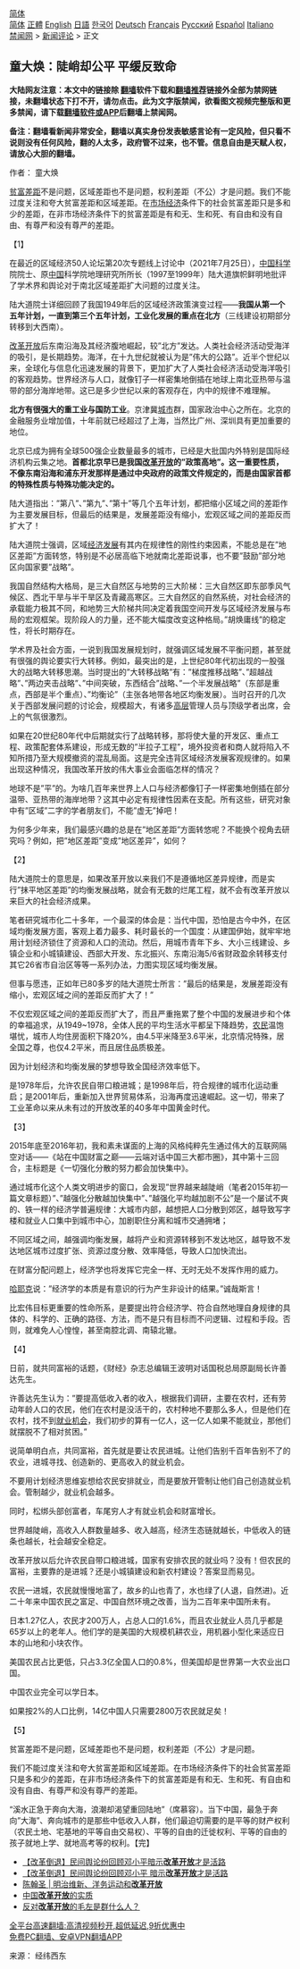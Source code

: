  <!-- 面包屑导航 --> <div class="breadcrumb"><!-- GTranslate: https://gtranslate.io/ -->  <div class="switcher notranslate">  <div class="selected">  <a href="#" onclick="return false;"> 简体</a>  </div>  <div class="option">  <a href="https://www.bannedbook.org" onclick="doGTranslate('zh-CN|zh-CN');jQuery('div.switcher div.selected a').html(jQuery(this).html());return false;" title="简体中文" class="nturl selected"> 简体</a>  <a href="https://www.bannedbook.org/zh-tw/" onclick="doGTranslate('zh-CN|zh-TW');jQuery('div.switcher div.selected a').html(jQuery(this).html());return false;" title="繁體中文" class="nturl"> 正體</a>  <a href="https://www.bannedbook.org/en/" onclick="doGTranslate('zh-CN|en');jQuery('div.switcher div.selected a').html(jQuery(this).html());return false;" title="English" class="nturl"> English</a>  <a href="https://www.bannedbook.org/ja/" onclick="doGTranslate('zh-CN|ja');jQuery('div.switcher div.selected a').html(jQuery(this).html());return false;" title="日本語" class="nturl"> 日語</a>  <a href="https://www.bannedbook.org/ko/" onclick="doGTranslate('zh-CN|ko');jQuery('div.switcher div.selected a').html(jQuery(this).html());return false;" title="한국어" class="nturl"> 한국어</a>  <a href="https://www.bannedbook.org/de/" onclick="doGTranslate('zh-CN|de');jQuery('div.switcher div.selected a').html(jQuery(this).html());return false;" title="Deutsch" class="nturl"> Deutsch</a>  <a href="https://www.bannedbook.org/fr/" onclick="doGTranslate('zh-CN|fr');jQuery('div.switcher div.selected a').html(jQuery(this).html());return false;" title="Français" class="nturl"> Français</a>  <a href="https://www.bannedbook.org/ru/" onclick="doGTranslate('zh-CN|ru');jQuery('div.switcher div.selected a').html(jQuery(this).html());return false;" title="Русский" class="nturl"> Русский</a>  <a href="https://www.bannedbook.org/es/" onclick="doGTranslate('zh-CN|es');jQuery('div.switcher div.selected a').html(jQuery(this).html());return false;" title="Español" class="nturl"> Español</a>  <a href="https://www.bannedbook.org/it/" onclick="doGTranslate('zh-CN|it');jQuery('div.switcher div.selected a').html(jQuery(this).html());return false;" title="Italiano" class="nturl"> Italiano</a>  </div>  </div>      <div class='breadcrumb-sub'><!-- Breadcrumb NavXT 6.3.0 --> <a href="https://www.bannedbook.org/" class="home">禁闻网</a> &gt; <a href="https://www.bannedbook.org/bnews/comments/" class="category">新闻评论</a> &gt; 正文</div></div><h2>童大焕：陡峭却公平 平缓反致命</h2> <p class="notice"><b>大陆网友注意：本文中的链接除 <a href="https://github.com/bannedbook/fanqiang" >翻墙</a>软件下载和<a href="https://github.com/killgcd/justmysocks/blob/master/README.md">翻墙推荐</a>链接外全部为禁网链接，未翻墙状态下打不开，请勿点击。此为文字版禁闻，欲看图文视频完整版和更多禁闻，请下载<a href="https://github.com/bannedbook/fanqiang">翻墙软件或APP</a>后翻墙上禁闻网。</p><p>备注：翻墙看新闻非常安全，翻墙以真实身份发表敏感言论有一定风险，但只看不说则没有任何风险，翻的人太多，政府管不过来，也不管。信息自由是天赋人权，请放心大胆的翻墙。</b></p>  <div class="entry"> <p>作者： 童大焕</p> <p id="summary"><a href="https://www.bannedbook.org/bnews/tag/%E8%B4%AB%E5%AF%8C%E5%B7%AE%E8%B7%9D/" class="st_tag internal_tag" rel="tag" title="标签 贫富差距 下的日志">贫富差距</a>不是问题，区域差距也不是问题，权利差距（不公）才是问题。我们不能过度关注和夸大贫富差距和区域差距。在<a href="https://www.bannedbook.org/bnews/tag/%e5%b8%82%e5%9c%ba%e7%bb%8f%e6%b5%8e/" class="st_tag internal_tag" rel="tag" title="标签 市场经济 下的日志">市场经济</a>条件下的社会贫富差距只是多和少的差距，在非市场经济条件下的贫富差距是有和无、生和死、有自由和没有自由、有尊严和没有尊严的差距。</p> <p>【1】</p> <p>在最近的区域经济50人论坛第20次专题线上讨论中（2021年7月25日），<span class='wp_keywordlink_affiliate'><a href="https://www.bannedbook.org/" title="中国" target="_blank">中国</a></span><span class='wp_keywordlink'><a href="https://www.bannedbook.org/forum11/topic309.html" title="禁片：“科学”的棍子" target="_blank">科学</a></span>院院士、原<a href="https://www.bannedbook.org/bnews/tag/%E4%B8%AD%E5%9B%BD/" class="st_tag internal_tag" rel="tag" title="标签 中国 下的日志">中国</a>科学院地理研究所所长（1997至1999年）陆大道旗帜鲜明地批评了学术界和舆论对于南北区域差距扩大问题的过度关注。</p> <p>陆大道院士详细回顾了我国1949年后的区域经济政策演变过程——<strong>我国从第一个五年计划，一直到第三个五年计划，工业化发展的重点在北方</strong>（三线建设初期部分转移到大西南）。</p> <p><a href="https://www.bannedbook.org/bnews/tag/%e6%94%b9%e9%9d%a9/" class="st_tag internal_tag" rel="tag" title="标签 改革 下的日志">改革</a><a href="https://www.bannedbook.org/bnews/tag/%E5%BC%80%E6%94%BE/" class="st_tag internal_tag" rel="tag" title="标签 开放 下的日志">开放</a>后东南沿海及其经济腹地崛起，较&#8221;北方&#8221;发达。人类社会经济活动受海洋的吸引，是长期趋势。海洋，在十九世纪就被认为是&#8221;伟大的公路&#8221;。近半个世纪以来，全球化与信息化迅速发展的背景下，更加扩大了人类社会经济活动受海洋吸引的客观趋势。世界经济与人口，就像钉子一样密集地倒插在地球上南北亚热带与温带的部分海岸地带。这已是多少世纪以来的客观存在，内中的规律不难理解。</p> <p><strong>北方有很强大的重工业与国防工业</strong>。京津冀<a href="https://www.bannedbook.org/bnews/tag/%E5%9F%8E%E5%B8%82/" class="st_tag internal_tag" rel="tag" title="标签 城市 下的日志">城市</a>群，国家政治中心之所在。北京的金融服务业增加值，十年前就已经超过了上海，当然比广州、深圳具有更加重要的地位。</p> <p>北京已成为拥有全球500强企业数量最多的城市，已经是大批国内外特别是国际经济机构云集之地。<strong>首都北京早已是我国<a href="https://www.bannedbook.org/bnews/tag/%e6%94%b9%e9%9d%a9%e5%bc%80%e6%94%be/" class="st_tag internal_tag" rel="tag" title="标签 改革开放 下的日志">改革开放</a>的&#8221;政策高地&#8221;。这一重要性质，不像东南沿海和浦东开发那样是通过中央政府的政策文件规定的，而是由国家首都的特殊性质与特殊功能决定的。</strong></p> <p>陆大道指出：&#8221;第八&#8221;、&#8221;第九&#8221;、&#8221;第十&#8221;等几个五年计划，都把缩小区域之间的差距作为主要发展目标，但最后的结果是，发展差距没有缩小，宏观区域之间的差距反而扩大了！</p> <p>陆大道院士强调，区域<span class='wp_keywordlink'><a href="https://www.bannedbook.org/forum2/topic869.html" title="宪政、法治和经济发展——走向市场经济的制度保障" target="_blank">经济发展</a></span>有其内在规律性的刚性约束因素，不能总是在&#8221;地区差距&#8221;方面转悠，特别是不必居高临下地就南北差距说事，也不要&#8221;鼓励&#8221;部分地区向国家要&#8221;战略&#8221;。</p> <p>我国自然结构大格局，是三大自然区与地势的三大阶梯：三大自然区即东部季风气候区、西北干旱与半干旱区及青藏高寒区。三大自然区的自然系统，对社会经济的承载能力极其不同，和地势三大阶梯共同决定着我国空间开发与区域经济发展与布局的宏观框架。现阶段人的力量，还不能大幅度改变这种格局。&#8221;胡焕庸线&#8221;的稳定性，将长时期存在。</p> <p>学术界及社会方面，一说到我国发展规划时，就强调区域发展不平衡问题，甚至就有很强的舆论要实行大转移。例如，最突出的是，上世纪80年代初出现的一股强大的战略大转移思潮。当时提出的&#8221;大转移战略&#8221;有：&#8221;梯度推移战略&#8221;、&#8221;超越战略&#8221;、&#8221;两边夹击战略&#8221;、&#8221;中间突破，东西结合&#8221;战略、&#8221;一个半发展战略&#8221;（东部是重点，西部是半个重点）、&#8221;均衡论&#8221;（主张各地带各地区均衡发展）。当时召开的几次关于西部发展问题的讨论会，规模超大，有诸多<span class='wp_keywordlink_affiliate'><a href="https://www.bannedbook.org/bnews/ccpdope/" title="中共高层内幕" target="_blank">高层</a></span>管理人员与顶级学者出席，会上的气氛很激烈。</p>  <p>如果在20世纪80年代中后期就实行了战略转移，那将使大量的开发区、重点工程、政策配套体系建设，形成无数的&#8221;半拉子工程&#8221;，境外投资者和商人就将陷入不知所措乃至大规模撤资的混乱局面。这是完全违背区域经济发展客观规律的。如果出现这种情况，我国改革开放的伟大事业会面临怎样的情况？</p> <p>地球不是&#8221;平&#8221;的。为啥几百年来世界上人口与经济都像钉子一样密集地倒插在部分温带、亚热带的海岸地带？这其中必定有规律性因素在支配。所有这些，研究对象中有&#8221;区域&#8221;二字的学者朋友们，不能&#8221;虚无&#8221;掉吧！</p> <p>为何多少年来，我们最感兴趣的总是在&#8221;地区差距&#8221;方面转悠呢？不能换个视角去研究吗？例如，把&#8221;地区差距&#8221;变成&#8221;地区差异&#8221;，如何？</p> <p>【2】</p> <p>陆大道院士的意思是，如果改革开放以来我们不是遵循地区差异规律，而是实行&#8221;抹平地区差距&#8221;的均衡发展战略，就会有无数的烂尾工程，就不会有改革开放以来巨大的社会经济成果。</p> <p>笔者研究城市化二十多年，一个最深的体会是：当代中国，恐怕是古今中外，在区域均衡发展方面，客观上着力最多、耗时最长的一个国度：从建国伊始，就牢牢地用计划经济锁住了资源和人口的流动。然后，用城市青年下乡、大小三线建设、乡镇企业和小城镇建设、西部大开发、东北振兴、东南沿海5/6省财政盈余转移支付其它26省市自治区等等一系列办法，力图实现区域均衡发展。</p> <p>但事与愿违，正如年已80多岁的陆大道院士所言：&#8221;最后的结果是，发展差距没有缩小，宏观区域之间的差距反而扩大了！&#8221;</p> <p>不仅宏观区域之间的差距反而扩大了，而且严重拖累了整个中国的发展进步和个体的幸福追求，从1949~1978，全体人民的平均生活水平都呈下降趋势，<a href="https://www.bannedbook.org/bnews/tag/%e5%86%9c%e6%b0%91/" class="st_tag internal_tag" rel="tag" title="标签 农民 下的日志">农民</a>温饱堪忧，城市人均住房面积下降20%，由4.5平米降至3.6平米，北京情况特殊，居全国之尊，也仅4.2平米，而且居住品质极差。</p> <p>因为计划经济和均衡发展的梦想导致全国经济效率低下。</p> <p>是1978年后，允许农民自带口粮进城；是1998年后，符合规律的城市化运动重启；是2001年后，重新加入世界贸易体系，沿海再度迅速崛起。这一切，带来了工业革命以来从未有过的开放改革的40多年中国黄金时代。</p> <p>【3】</p> <p>2015年底至2016年初，我和素未谋面的上海的风格纯粹先生通过伟大的互联网隔空对话——《站在中国财富之巅——云端对话中国三大都市圈》，其中第十三回合，主标题是《一切强化分散的努力都会加快集中》。</p>  <p>通过城市化这个人类文明进步的窗口，会发现&#8221;世界越来越陡峭（笔者2015年初一篇文章标题）&#8221;、&#8221;越强化分散越加快集中&#8221;、&#8221;越强化平均越加剧不公&#8221;是一个屡试不爽的、铁一样的经济学普遍规律：大城市内部，越想把人口分散到郊区，越导致写字楼和就业人口集中到城市中心，加剧职住分离和城市交通拥堵；</p> <p>不同区域之间，越强调均衡发展，越将产业和资源转移到不发达地区，越导致不发达地区城市过度扩张、资源过度分散、效率降低，导致人口加快流出。</p> <p>在财富分配问题上，经济学也将发挥它完全一样、无时无处不发挥作用的威力。</p> <p><span class='wp_keywordlink'><a href="https://www.bannedbook.org/forum2/topic1614.html" title="哈耶克《哈耶克大全集》" target="_blank">哈耶克</a></span>说：&#8221;经济学的本质是有意识的行为产生非设计的结果。&#8221;诚哉斯言！</p> <p>比宏伟目标更重要的性命所系，是要提出符合经济学、符合自然地理自身规律的具体的、科学的、正确的路径、方法，而不是只有目标而不问逻辑、过程和手段。否则，就难免人心惶惶，甚至南腔北调、南辕北辙。</p> <p>【4】</p> <p>日前，就共同富裕的话题，《财经》杂志总编辑王波明对话国税总局原副局长许善达先生。</p> <p>许善达先生认为：&#8221;要提高低收入者的收入，根据我们调研，主要在农村，还有劳动年龄人口的农民，他们在农村是没活干的，农村种地不要那么多人，但是他们在农村，找不到<a href="https://www.bannedbook.org/bnews/tag/%E5%B0%B1%E4%B8%9A%E6%9C%BA%E4%BC%9A/" class="st_tag internal_tag" rel="tag" title="标签 就业机会 下的日志">就业机会</a>，我们初步的算有一亿人，这一亿人如果不能就业，那他们就摆脱不了相对贫困。&#8221;</p> <p>说简单明白点，共同富裕，首先就是要让农民进城。让他们告别千百年告别不了的农业，进城寻找、创造新的、更高收入的就业机会。</p> <p>不要用计划经济思维妄想给农民安排就业，而是要放开管制让他们自己创造就业机会。管制越少，就业机会越多。</p> <p>同时，松绑头部创富者，车尾穷人才有就业机会和财富增长。</p> <p>世界越陡峭，高收入人群数量越多、收入越高，经济生态链就越长，中低收入的链条也越长，社会越安全稳定。</p>  <p>改革开放以后允许农民自带口粮进城，国家有安排农民的就业吗？没有！但农民的富裕，主要靠的是进城？还是小城镇建设和新农村建设？答案显而易见。</p> <p>农民一进城，农民就慢慢地富了，故乡的山也青了，水也绿了(人退，自然进)。近二十年来中国农民之富足、中国自然环境之改善，当为二百年来中国所未有。</p> <p>日本1.27亿人，农民才200万人，占总人口的1.6%，而且农业就业人员几乎都是65岁以上的老年人。他们学的是美国的大规模机耕农业，用机器小型化来适应日本的山地和小块农作。</p> <p>美国农民占比更低，只占3.3亿全国人口的0.8%，但美国却是世界第一大农业出口国。</p> <p>中国农业完全可以学日本。</p> <p>如果按2%的人口比例，14亿中国人只需要2800万农民就足矣！</p> <p>【5】</p> <p>贫富差距不是问题，区域差距也不是问题，权利差距（不公）才是问题。</p> <p>我们不能过度关注和夸大贫富差距和区域差距。在市场经济条件下的社会贫富差距只是多和少的差距，在非市场经济条件下的贫富差距是有和无、生和死、有自由和没有自由、有尊严和没有尊严的差距。</p> <p>&#8220;溪水正急于奔向大海，浪潮却渴望重回陆地&#8221;（席慕容）。当下中国，最急于奔向&#8221;大海&#8221;、奔向城市的是那些中低收入人群，他们最迫切需要的是平等的财产权利（农民土地、宅基地的平等自由交易权）、平等的自由的迁徙权利、平等的自由的孩子就地上学、就地高考等的权利。【完】</p> <ul class='op-related-articles' title='相关阅读'> <li><a href='https://www.bannedbook.org/bnews/baitai/20210720/1590813.html' target='_blank'>【改革倒退】民间舆论纷回顾邓小平暗示<b>改革开放</b>才是活路</a></li> <li><a href='https://www.bannedbook.org/bnews/headline/20210720/1590803.html' target='_blank'>【改革倒退】民间舆论纷回顾邓小平 暗示<b>改革开放</b>才是活路</a></li> <li><a href='https://www.bannedbook.org/bnews/baitai/20210609/1563271.html' target='_blank'>陈翰圣 | 明治维新、洋务运动和<b>改革开放</b></a></li> <li><a href='https://www.bannedbook.org/bnews/baitai/20210526/1553894.html' target='_blank'>中国<b>改革开放</b>的实质</a></li> <li><a href='https://www.bannedbook.org/bnews/comments/20210428/1535709.html' target='_blank'>反对<b>改革开放</b>的毛左是群什么人？</a></li> </ul> <p class="texttj"> <a href="https://github.com/bannedbook/fanqiang/wiki/V2ray%E6%9C%BA%E5%9C%BA" target="_blank">全平台高速翻墙:高清视频秒开,超低延迟,9折优惠中</a><br/> <a href="https://github.com/bannedbook/fanqiang/wiki/%E7%A6%81%E9%97%BB%E7%BD%91%E5%AE%89%E5%8D%93%E7%BF%BB%E5%A2%99%E6%96%B0%E9%97%BBAPP" target="_blank">免费PC翻墙、安卓VPN翻墙APP</a></p><p> 来源： 经纬西东 </p> <a name='sharetosocial'></a>  <div style="margin-bottom:5px;padding-bottom:5px;clear:both"> <div id="archive-pix-1" class="banner-ads"> <!-- AuctionX Display platform tag START --> <div id="26318x728x90x621x_ADSLOT2" clicktrack="%%CLICK_URL_ESC%%"></div> <!-- AuctionX Display platform tag END --> </div> <div id="archive-pix-2" class="banner-ads"> <!-- AuctionX Display platform tag START --> <div id="26315x300x250x621x_ADSLOT2" clicktrack="%%CLICK_URL_ESC%%"></div> <!-- AuctionX Display platform tag END --> </div> </div>  <div id="archive-pix-1" class="banner-ads"> <!-- AuctionX Display platform tag START --> <div id="26318x728x90x621x_ADSLOT3" clicktrack="%%CLICK_URL_ESC%%"></div> <!-- AuctionX Display platform tag END --> </div> </div><!--END ENTRY--> 
